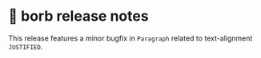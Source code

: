 
# :mega: borb release notes

This release features a minor bugfix in `Paragraph` related to text-alignment `JUSTIFIED`.